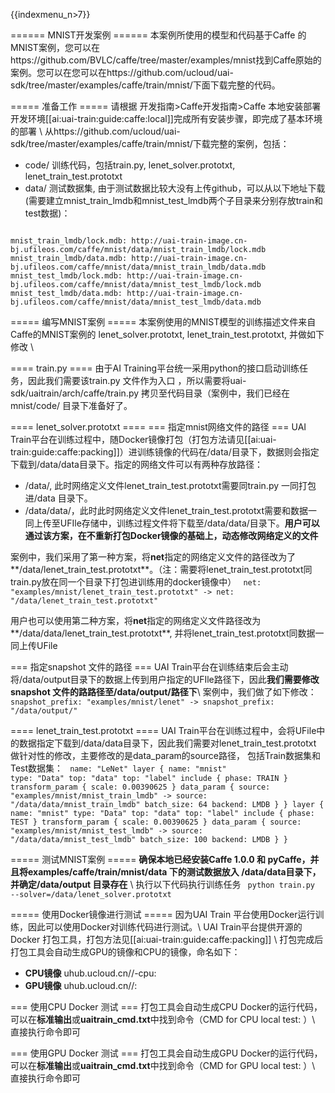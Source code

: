 {{indexmenu_n>7}}

====== MNIST开发案例 ======
本案例所使用的模型和代码基于Caffe 的MNIST案例，您可以在https://github.com/BVLC/caffe/tree/master/examples/mnist找到Caffe原始的案例。您可以在您可以在https://github.com/ucloud/uai-sdk/tree/master/examples/caffe/train/mnist/下面下载完整的代码。

===== 准备工作 =====
请根据 开发指南>Caffe开发指南>Caffe 本地安装部署开发环境[[ai:uai-train:guide:caffe:local]]完成所有安装步骤，即完成了基本环境的部署 \\
从https://github.com/ucloud/uai-sdk/tree/master/examples/caffe/train/mnist/下载完整的案例，包括：
  * code/ 训练代码，包括train.py,  lenet\_solver.prototxt, lenet\_train\_test.prototxt
  * data/ 测试数据集, 由于测试数据比较大没有上传github，可以从以下地址下载(需要建立mnist\_train\_lmdb和mnist\_test\_lmdb两个子目录来分别存放train和test数据)：
<code>
mnist_train_lmdb/lock.mdb: http://uai-train-image.cn-bj.ufileos.com/caffe/mnist/data/mnist_train_lmdb/lock.mdb
mnist_train_lmdb/data.mdb: http://uai-train-image.cn-bj.ufileos.com/caffe/mnist/data/mnist_train_lmdb/data.mdb
mnist_test_lmdb/lock.mdb: http://uai-train-image.cn-bj.ufileos.com/caffe/mnist/data/mnist_test_lmdb/lock.mdb
mnist_test_lmdb/data.mdb: http://uai-train-image.cn-bj.ufileos.com/caffe/mnist/data/mnist_test_lmdb/data.mdb
</code>

===== 编写MNIST案例 =====
本案例使用的MNIST模型的训练描述文件来自Caffe的MNIST案例的 lenet\_solver.prototxt, lenet\_train\_test.prototxt, 并做如下修改 \\

==== train.py ====
由于AI Training平台统一采用python的接口启动训练任务，因此我们需要该train.py 文件作为入口 ，所以需要将uai-sdk/uaitrain/arch/caffe/train.py 拷贝至代码目录（案例中，我们已经在mnist/code/ 目录下准备好了。

==== lenet_solver.prototxt ====
=== 指定mnist网络文件的路径 === 
UAI Train平台在训练过程中，随Docker镜像打包（打包方法请见[[ai:uai-train:guide:caffe:packing]]）进训练镜像的代码在/data/目录下，数据则会指定下载到/data/data目录下。指定的网络文件可以有两种存放路径：

  - /data/, 此时网络定义文件lenet\_train\_test.prototxt需要同train.py 一同打包进/data 目录下。
  - /data/data/，此时此时网络定义文件lenet\_train\_test.prototxt需要和数据一同上传至UFIle存储中，训练过程文件将下载至/data/data/目录下。**用户可以通过该方案，在不重新打包Docker镜像的基础上，动态修改网络定义的文件**

案例中，我们采用了第一种方案，将**net**指定的网络定义文件的路径改为了**/data/lenet\_train\_test.prototxt**。（注：需要将lenet\_train\_test.prototxt同train.py放在同一个目录下打包进训练用的docker镜像中）
<code>
net: "examples/mnist/lenet_train_test.prototxt"  -> net: "/data/lenet_train_test.prototxt"
</code>

用户也可以使用第二种方案，将**net**指定的网络定义文件路径改为**/data/data/lenet\_train\_test.prototxt**, 并将lenet\_train\_test.prototxt同数据一同上传UFile

=== 指定snapshot 文件的路径 ===
UAI Train平台在训练结束后会主动将/data/output目录下的数据上传到用户指定的UFIle路径下，因此**我们需要修改snapshot 文件的路路径至/data/output/路径下**\\
案例中，我们做了如下修改：
<code>
snapshot_prefix: "examples/mnist/lenet"  -> snapshot_prefix: "/data/output/"
</code>

==== lenet_train_test.prototxt ====
UAI Train平台在训练过程中，会将UFile中的数据指定下载到/data/data目录下，因此我们需要对lenet\_train\_test.prototxt 做针对性的修改，主要修改的是data\_param的source路径， 包括Train数据集和Test数据集：
<code>
name: "LeNet"
layer {
  name: "mnist"
  type: "Data"
  top: "data"
  top: "label"
  include {
    phase: TRAIN
  }
  transform_param {
    scale: 0.00390625
  }
  data_param {
     source: "examples/mnist/mnist_train_lmdb"  ->  source: "/data/data/mnist_train_lmdb"
    batch_size: 64
    backend: LMDB
  }
}
layer {
  name: "mnist"
  type: "Data"
  top: "data"
  top: "label"
  include {
    phase: TEST
  }
  transform_param {
    scale: 0.00390625
  }
  data_param {
    source: "examples/mnist/mnist_test_lmdb"  ->  source: "/data/data/mnist_test_lmdb"
    batch_size: 100
    backend: LMDB
  }
}
</code>

===== 测试MNIST案例 =====
**确保本地已经安装Caffe 1.0.0 和 pyCaffe，并且将examples/caffe/train/mnist/data 下的测试数据放入 /data/data目录下，并确定/data/output 目录存在** \\
执行以下代码执行训练任务
<code>
python train.py --solver=/data/lenet_solver.prototxt
</code>

===== 使用Docker镜像进行测试 =====
因为UAI Train 平台使用Docker运行训练，因此可以使用Docker对训练代码进行测试。\\
UAI Train平台提供开源的Docker 打包工具，打包方法见[[ai:uai-train:guide:caffe:packing]] \\
打包完成后打包工具会自动生成GPU的镜像和CPU的镜像，命名如下：
  * **CPU镜像** uhub.ucloud.cn/<uhub-bucket>/<user-def-name>-cpu:<usr-def-tag>
  * **GPU镜像** uhub.ucloud.cn/<uhub-bucket>/<user-def-name>:<usr-def-tag>

=== 使用CPU Docker 测试 ===
打包工具会自动生成CPU Docker的运行代码，可以在**标准输出**或**uaitrain\_cmd.txt**中找到命令（CMD for CPU local test: <docker run cmd> ）\\
直接执行命令即可

=== 使用GPU Docker 测试 ===
打包工具会自动生成GPU Docker的运行代码，可以在**标准输出**或**uaitrain\_cmd.txt**中找到命令（CMD for GPU local test: <docker run cmd> ）\\
直接执行命令即可